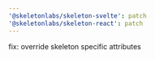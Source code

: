 ```yaml
---
'@skeletonlabs/skeleton-svelte': patch
'@skeletonlabs/skeleton-react': patch
---
```


fix: override skeleton specific attributes
